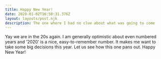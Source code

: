 ```yaml
---
title: Happy New Year!
date: 2020-01-02T16:50:31.376Z
layout: layouts/post.njk
description: The one where I had no clue about what was going to come
---
```


Yay we are in the 20s again. I am generally optimistic about even numbered years and '2020' is a nice, easy-to-remember number. It makes me want to take some big decisions this year. Let us see how this one pans out. Happy New Year!
